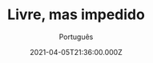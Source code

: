 ---
id: 'bcefaffa-04e9-48af-865e-2910e7585275'
type: 'movie' # Filme, Série, Anime
title: "Livre, mas impedido"
synopsis: ["A vida de Zoe Crandle não saiu exatamente como planejado. Suas amigas se casaram e têm filhos, e a falta de bons pretendentes e de dinheiro desanima sua vida amorosa e profissional. Até que ela conhece Paul, um adorável bobão, e uma forte ligação acontece. Só tem um problema: Paul é casado com Jane. Com a ajuda de Claire, sua melhor amiga, Zoe planeja salvar seus negócios e sua vida amorosa.Uma comédia franca e honesta sobre relacionamentos modernos, Social Animals tem no elenco Noël Wells, Josh Radnor, Aya Cash, Carly Chaikin, Fortune Feimster e Samira Wiley.",
]
originalTitle: "Social Animals"
date: '2021-04-05T21:36:00.000Z'
update: '2021-04-05T21:36:00.000Z'
releaseDate: '2018-06-01T03:00:00.000Z'
imdb:
  rating: '5.3' # 8.5
  id: '' # tt0470752
duration: '1h 23m'
trailer:
  urls: [
    'EiFGL9OM0fs',
  ]
tags: ['720p', '1080p']
genre: ['Comédia', 'Romance'] #
quality: 'WEB-DL 720p | 1080p' # BluRay, WEB-DL, HDTV, WEB-DL4K, WEB-DLe
format: 'Mkv' # MKV, MP4, TS
audio: 'Português, Inglês' # Dublado, Legendado, Dual Audio, Dub & Leg
subtitle: 'Português' # Português, inglês,
size: '945 MB | 1.56 GB' # 4.8 GB
audioQuality: 10
videoQuality: 10
directors: []
#  - name: 'Lana Wachowski'
#    image: ''
#  - name: 'Lilly Wachowski'
#    image: ''
cast: []
#  - name: 'Keanu Reeves'
#    image: ''
#    characterName: 'Neo'
writers: []
#  - name: ''
#    image: ''
maturityRating:
  age: '' # L , 10, 12, 14, 16, 18
  topics: [''] # Violence, Illegal drugs, Inappropriate Language, Legal Drugs, Sexual Content, Extreme Violence
###########################################
download:
  
  - url: 'magnet:?xt=urn:btih:be44c9a3b47eded2efc78a4c26755fb3cdb7b70b&dn=WwW.LAPUMiAFiLMES.COM%20-%20Livre%2C%20Mas%20Impedido%20%282018%29%20%5BWEB-DL%5D%20%5B720p%5D%20%5BDUAL%5D'
    resolution: '720p' # 720p, 1080p, 4K,
    audio: 'Dual Áudio' # Dublado, Legendado, Dual Audio
    size: '' # 4.8 GB
    quality: '' # BluRay, WEB-DL
    format: '' # MKV
  - url: 'magnet:?xt=urn:btih:08e6698c74c339e9b7f24eca98a6c96fc1691f59&dn=WwW.LAPUMiAFiLMES.COM%20-%20Livre%2c%20Mas%20Impedido%20(2018)%20%5bWEB-DL%5d%20%5b1080p%5d%20%5bDUAL%5d'
    resolution: '1080p' # 720p, 1080p, 4K,
    audio: 'Dual Áudio' # Dublado, Legendado, Dual Audio
    size: '' # 4.8 GB
    quality: '' # BluRay, WEB-DL
    format: '' # MKV
images:
  cover: '/assets/movies/livre-mas-impedido.jpg'
  background: '/assets/movies/'
---
